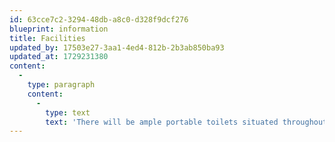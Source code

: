 ```yaml
---
id: 63cce7c2-3294-48db-a8c0-d328f9dcf276
blueprint: information
title: Facilities
updated_by: 17503e27-3aa1-4ed4-812b-2b3ab850ba93
updated_at: 1729231380
content:
  -
    type: paragraph
    content:
      -
        type: text
        text: 'There will be ample portable toilets situated throughout campsites and in the treehouse village.'
---
```

